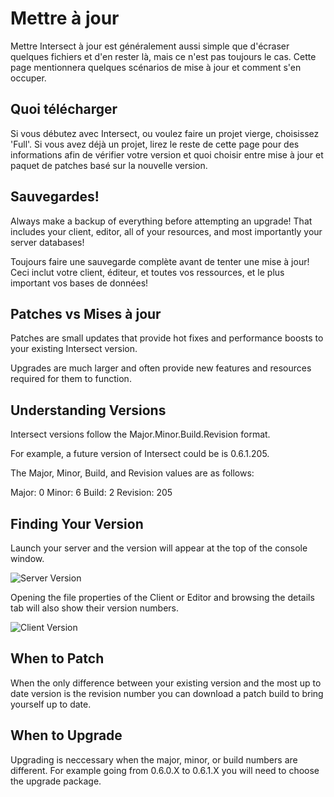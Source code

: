 # Mettre à jour

Mettre Intersect à jour est généralement aussi simple que d'écraser quelques fichiers et d'en rester là, mais ce n'est pas toujours le cas. Cette page mentionnera quelques scénarios de mise à jour et comment s'en occuper.

## Quoi télécharger

Si vous débutez avec Intersect, ou voulez faire un projet vierge, choisissez 'Full'. Si vous avez déjà un projet, lirez le reste de cette page pour des informations afin de vérifier votre version et quoi choisir entre mise à jour et paquet de patches basé sur la nouvelle version.

## Sauvegardes!

Always make a backup of everything before attempting an upgrade! That includes your client, editor, all of your resources, and most importantly your server databases!

Toujours faire une sauvegarde complète avant de tenter une mise à jour! Ceci inclut votre client, éditeur, et toutes vos ressources, et le plus important vos bases de données! 

## Patches vs Mises à jour

Patches are small updates that provide hot fixes and performance boosts to your existing Intersect version.

Upgrades are much larger and often provide new features and resources required for them to function.

## Understanding Versions

Intersect versions follow the Major.Minor.Build.Revision format.

For example, a future version of Intersect could be is 0.6.1.205.

The Major, Minor, Build, and Revision values are as follows:

Major: 0
Minor: 6
Build: 2
Revision: 205

## Finding Your Version

Launch your server and the version will appear at the top of the console window.

![Server Version](https://www.ascensiongamedev.com/resources/filehost/37ca2f5c3182bfeabed6ed29f9d79eab.png)

Opening the file properties of the Client or Editor and browsing the details tab will also show their version numbers.

![Client Version](https://www.ascensiongamedev.com/resources/filehost/4639404bb8324f51d0e44617861460fa.png)

## When to Patch

When the only difference between your existing version and the most up to date version is the revision number you can download a patch build to bring yourself up to date.

## When to Upgrade

Upgrading is neccessary when the major, minor, or build numbers are different. For example going from 0.6.0.X to 0.6.1.X you will need to choose the upgrade package.
